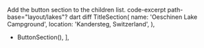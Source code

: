Add the button section to the children list.
code-excerpt path-base="layout/lakes"?
dart diff
    TitleSection(
      name: 'Oeschinen Lake Campground',
      location: 'Kandersteg, Switzerland',
    ),
+   ButtonSection(),
  ],
